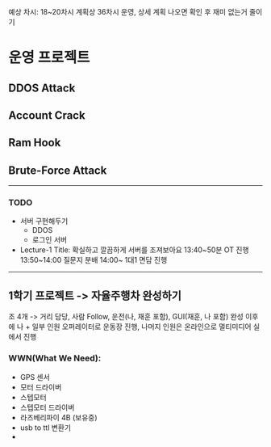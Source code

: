 예상 차시: 18~20차시
계획상 36차시 운영, 상세 계획 나오면 확인 후 재미 없는거 줄이기
# 운영 프로젝트
## DDOS Attack

## Account Crack
## Ram Hook
## Brute-Force Attack

---
### TODO
- 서버 구현해두기
	- DDOS
	- 로그인 서버
 - Lecture-1 Title: 확실하고 깔끔하게 서버를 조져보아요
13:40~50분 OT 진행
13:50~14:00 질문지 분배
14:00~ 1대1 면담 진행


***

## 1학기 프로젝트 -> 자율주행차 완성하기
조 4개 -> 거리 담당, 사람 Follow, 운전(나, 재훈 포함), GUI(재훈, 나 포함)
완성 이후에 나 + 일부 인원 오퍼레이터로 운동장 진행, 나머지 인원은 온라인으로 멀티미디어 실에서 진행
### WWN(What We Need):
- GPS 센서
-  모터 드라이버
- 스텝모터
- 스텝모터 드라이버
- 라즈베리파이 4B (보유중)
- usb to ttl 변환기
- 
